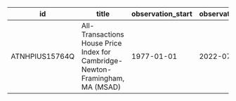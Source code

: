 | id             | title                                                                         | observation_start   | observation_end   |
|----------------|-------------------------------------------------------------------------------|---------------------|-------------------|
| ATNHPIUS15764Q | All-Transactions House Price Index for Cambridge-Newton-Framingham, MA (MSAD) | 1977-01-01          | 2022-07-01        |